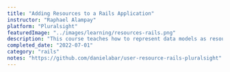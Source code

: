 ```yaml
---
title: "Adding Resources to a Rails Application"
instructor: "Raphael Alampay"
platform: "Pluralsight"
featuredImage: "../images/learning/resources-rails.png"
description: "This course teaches how to represent data models as resources in a Rails application and how to manage the underlying database schema."
completed_date: "2022-07-01"
category: "rails"
notes: "https://github.com/danielabar/user-resource-rails-pluralsight"
---
```


